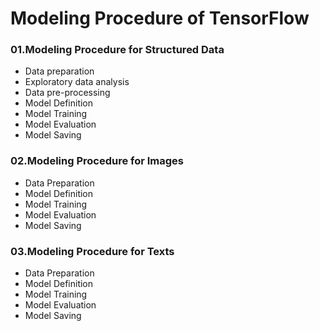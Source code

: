 # Modeling Procedure of TensorFlow

### 01.Modeling Procedure for Structured Data
- Data preparation
- Exploratory data analysis
- Data pre-processing
- Model Definition
- Model Training
- Model Evaluation
- Model Saving

### 02.Modeling Procedure for Images 
- Data Preparation
- Model Definition
- Model Training
- Model Evaluation
- Model Saving

### 03.Modeling Procedure for Texts
- Data Preparation
- Model Definition
- Model Training
- Model Evaluation
- Model Saving